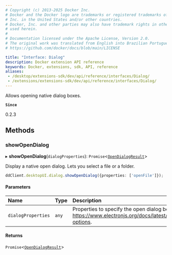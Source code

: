 ```yaml
---
# Copyright (c) 2013-2025 Docker Inc.
# Docker and the Docker logo are trademarks or registered trademarks of Docker,
# Inc. in the United States and/or other countries.
# Docker, Inc. and other parties may also have trademark rights in other terms
# used herein.
#
# Documentation licensed under the Apache License, Version 2.0.
# The original work was translated from English into Brazilian Portuguese.
# https://github.com/docker/docs/blob/main/LICENSE

title: "Interface: Dialog"
description: Docker extension API reference
keywords: Docker, extensions, sdk, API, reference
aliases:
 - /desktop/extensions-sdk/dev/api/reference/interfaces/Dialog/
 - /extensions/extensions-sdk/dev/api/reference/interfaces/Dialog/
---
```

Allows opening native dialog boxes.

**`Since`**

0.2.3

## Methods

### showOpenDialog

▸ **showOpenDialog**(`dialogProperties`): `Promise`<[`OpenDialogResult`](OpenDialogResult.md)\>

Display a native open dialog. Lets you select a file or a folder.

```typescript
ddClient.desktopUI.dialog.showOpenDialog({properties: ['openFile']});
```

#### Parameters

| Name | Type | Description |
| :------ | :------ | :------ |
| `dialogProperties` | `any` | Properties to specify the open dialog behaviour, see https://www.electronjs.org/docs/latest/api/dialog#dialogshowopendialogbrowserwindow-options. |

#### Returns

`Promise`<[`OpenDialogResult`](OpenDialogResult.md)\>
